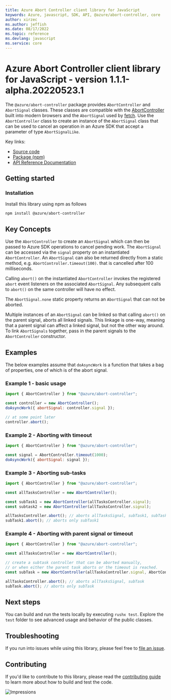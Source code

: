 ```yaml
---
title: Azure Abort Controller client library for JavaScript
keywords: Azure, javascript, SDK, API, @azure/abort-controller, core
author: xirzec
ms.author: jeffish
ms.date: 08/17/2022
ms.topic: reference
ms.devlang: javascript
ms.service: core
---
```

# Azure Abort Controller client library for JavaScript - version 1.1.1-alpha.20220523.1 


The `@azure/abort-controller` package provides `AbortController` and `AbortSignal` classes. These classes are compatible
with the [AbortController](https://developer.mozilla.org/docs/Web/API/AbortController) built into modern browsers
and the `AbortSignal` used by [fetch](https://developer.mozilla.org/docs/Web/API/Fetch_API).
Use the `AbortController` class to create an instance of the `AbortSignal` class that can be used to cancel an operation
in an Azure SDK that accept a parameter of type `AbortSignalLike`.

Key links:

- [Source code](https://github.com/Azure/azure-sdk-for-js/tree/main/sdk/core/abort-controller)
- [Package (npm)](https://www.npmjs.com/package/@azure/abort-controller)
- [API Reference Documentation](/javascript/api/overview/azure/abort-controller-readme)

## Getting started

### Installation

Install this library using npm as follows

```
npm install @azure/abort-controller
```

## Key Concepts

Use the `AbortController` to create an `AbortSignal` which can then be passed to Azure SDK operations to cancel
pending work. The `AbortSignal` can be accessed via the `signal` property on an instantiated `AbortController`.
An `AbortSignal` can also be returned directly from a static method, e.g. `AbortController.timeout(100)`.
that is cancelled after 100 milliseconds.

Calling `abort()` on the instantiated `AbortController` invokes the registered `abort`
event listeners on the associated `AbortSignal`.
Any subsequent calls to `abort()` on the same controller will have no effect.

The `AbortSignal.none` static property returns an `AbortSignal` that can not be aborted.

Multiple instances of an `AbortSignal` can be linked so that calling `abort()` on the parent signal,
aborts all linked signals.
This linkage is one-way, meaning that a parent signal can affect a linked signal, but not the other way around.
To link `AbortSignals` together, pass in the parent signals to the `AbortController` constructor.

## Examples

The below examples assume that `doAsyncWork` is a function that takes a bag of properties, one of which is
of the abort signal.

### Example 1 - basic usage

```js
import { AbortController } from "@azure/abort-controller";

const controller = new AbortController();
doAsyncWork({ abortSignal: controller.signal });

// at some point later
controller.abort();
```

### Example 2 - Aborting with timeout

```js
import { AbortController } from "@azure/abort-controller";

const signal = AbortController.timeout(1000);
doAsyncWork({ abortSignal: signal });
```

### Example 3 - Aborting sub-tasks

```js
import { AbortController } from "@azure/abort-controller";

const allTasksController = new AbortController();

const subTask1 = new AbortController(allTasksController.signal);
const subtask2 = new AbortController(allTasksController.signal);

allTasksController.abort(); // aborts allTasksSignal, subTask1, subTask2
subTask1.abort(); // aborts only subTask1
```

### Example 4 - Aborting with parent signal or timeout

```js
import { AbortController } from "@azure/abort-controller";

const allTasksController = new AbortController();

// create a subtask controller that can be aborted manually,
// or when either the parent task aborts or the timeout is reached.
const subTask = new AbortController(allTasksController.signal, AbortController.timeout(100));

allTasksController.abort(); // aborts allTasksSignal, subTask
subTask.abort(); // aborts only subTask
```

## Next steps

You can build and run the tests locally by executing `rushx test`. Explore the `test` folder to see advanced usage and behavior of the public classes.

## Troubleshooting

If you run into issues while using this library, please feel free to [file an issue](https://github.com/Azure/azure-sdk-for-js/issues/new).

## Contributing

If you'd like to contribute to this library, please read the [contributing guide](https://github.com/Azure/azure-sdk-for-js/blob/main/CONTRIBUTING.md) to learn more about how to build and test the code.

![Impressions](https://azure-sdk-impressions.azurewebsites.net/api/impressions/azure-sdk-for-js%2Fsdk%2Fcore%2Fabort-controller%2FREADME.png)

